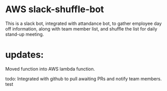 # AWS slack-shuffle-bot

 This is a slack bot, integrated with attandance bot, to gather employee day off information, along with team member list, and shuffle the list for daily stand-up meeting.
  # updates:
   Moved function into AWS lambda function.
   
   todo: Integrated with github to pull awaiting PRs and notify team members.
test
